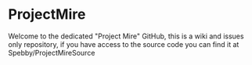 # ProjectMire
Welcome to the dedicated "Project Mire" GitHub, this is a wiki and issues only repository, if you have access to the source code you can find it at Spebby/ProjectMireSource
